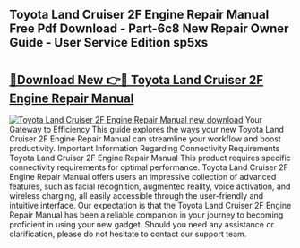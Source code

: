 ## Toyota Land Cruiser 2F Engine Repair Manual Free Pdf Download - Part-6c8 New Repair Owner Guide - User Service Edition sp5xs

# <h2><a href="http://bc69688.oget.top/?id=Toyota+Land+Cruiser+2F+Engine+Repair+Manual">🔗Download New 👉🔴 Toyota Land Cruiser 2F Engine Repair Manual</a></h2>

[![Toyota Land Cruiser 2F Engine Repair Manual new download](https://i.imgur.com/5g1atiW.png)](http://bc69688.oget.top/?id=Toyota+Land+Cruiser+2F+Engine+Repair+Manual)
Your Gateway to Efficiency This guide explores the ways your new Toyota Land Cruiser 2F Engine Repair Manual can streamline your workflow and boost productivity. Important Information Regarding Connectivity Requirements Toyota Land Cruiser 2F Engine Repair Manual This product requires specific connectivity requirements for optimal performance. Toyota Land Cruiser 2F Engine Repair Manual offers users an impressive collection of advanced features, such as facial recognition, augmented reality, voice activation, and wireless charging, all easily accessible through the user-friendly and intuitive interface. Our expectation is that the Toyota Land Cruiser 2F Engine Repair Manual has been a reliable companion in your journey to becoming proficient in using your new gadget. Should you need any assistance or clarification, please do not hesitate to contact our support team.
